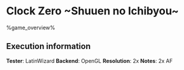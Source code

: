 # Clock Zero ~Shuuen no Ichibyou~ 

%game_overview%

## Execution information

**Tester**: LatinWizard
**Backend**: OpenGL
**Resolution**: 2x
**Notes**: 2x AF